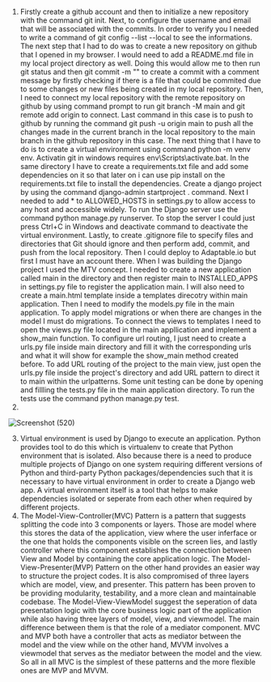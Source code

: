 1. Firstly create a github account and then to initialize a new repository with the command git init. Next, to configure the username and email that will be associated with the commits. In order to verify you I needed to write a command of git config --list --local to see the informations. The next step that I had to do was to create a new repository on github that I opened in my browser. I would need to add a README.md file in my local project directory as well. Doing this would allow me to then run git status and then git commit -m "<My comment>" to create a commit with a comment message by firstly checking if there is a file that could be commited due to some changes or new files being created in my local repository. Then, I need to connect my local repository with the remote repository on github by using command prompt to run git branch -M main and git remote add origin <HTTPS URL of the repository in github> to connect. Last command in this case is to push to github by running the command git push -u origin main to push all the changes made in the current branch in the local repository to the main branch in the github repository in this case. The next thing that I have to do is to create a virtual environment using command python -m venv env. Activatin git in windows requires env\Scripts\activate.bat. In the same directory I have to create a requirements.txt file and add some dependencies on it so that later on i can use pip install on the requirements.txt file to install the dependencies. Create a django project by using the command django-admin startproject <Project Name> . command. Next I needed to add * to ALLOWED_HOSTS in settings.py to allow access to any host and accessible widely. To run the Django server use the command python manage.py runserver. To stop the server I could just press Ctrl+C in Windows and deactivate command to deactivate the virtual environment. Lastly, to create .gitignore file to specify files and directories that Git should ignore and then perform add, commit, and push from the local repository. Then I could deploy to Adaptable.io but first I must have an account there. When I was building the Django project I used the MTV concept. I needed to create a new application called main in the directory and then register main to INSTALLED_APPS in settings.py file to register the application main. I will also need to create a main.html template inside a templates direcotry within main application. Then I need to modify the models.py file in the main application. To apply model migrations or when there are changes in the model I must do migrations. To connect the views to templates I need to open the views.py file located in the main appllication and implement a show_main function. To configure url routing, I just need to create a urls.py file inside main directory and fill it with the corresponding urls and what it will show for example the show_main method created before. To add URL routing of the project to the main view, just open the urls.py file inside the project's directory and add URL pattern to direct it to main within the urlpatterns. Some unit testing can be done by opening and fillling the tests.py file in the main application directory. To run the tests use the command python manage.py test. 
2. 
![Screenshot (520)](https://github.com/samuelcodingjourney/store_inventory/assets/94734973/9587f708-c86f-4cdd-913b-7c1d40e8ec61)

3. Virtual environment is used by Django to execute an application. Python provides tool to do this which is virtualenv to create that Python environment that is isolated. Also because there is a need to produce multiple projects of Django on one system requiring different versions of Python and third-party Python packages/dependencies such that it is necessary to have virtual environment in order to create a Django web app. A virtual environment itself is a tool that helps to make dependencies isolated or seperate from each other when required by different projects. 
4. The Model-View-Controller(MVC) Pattern is a pattern that suggests splitting the code into 3 components or layers. Those are model where this stores the data of the application, view where the user inferface or the one that holds the components visible on the screen lies, and lastly controller where this component establishes the connection between View and Model by containing the core application logic. The Model-View-Presenter(MVP) Pattern on the other hand provides an easier way to structure the project codes. It is also compromised of three layers which are model, view, and presenter. This pattern has been proven to be providing modularity, testability, and a more clean and maintainable codebase. The Model-View-ViewModel suggest the seperation of data presentation logic with the core business logic part of the application while also having three layers of model, view, and viewmodel. The main difference between them is that the role of a mediator component. MVC and MVP both have a controller that acts as mediator between the model and the view while on the other hand, MVVM involves a viewmodel that serves as the mediator between the model and the view. So all in all MVC is the simplest of these patterns and the more flexible ones are MVP and MVVM.
